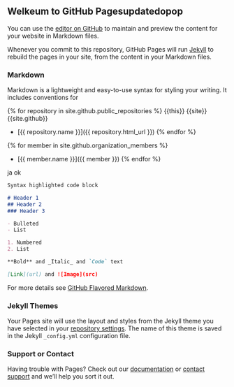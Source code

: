 ## Welkeum to GitHub Pagesupdatedopop

You can use the [editor on GitHub](https://github.com/oilsjt/oilsjt.github.io/edit/master/README.md) to maintain and preview the content for your website in Markdown files.

Whenever you commit to this repository, GitHub Pages will run [Jekyll](https://jekyllrb.com/) to rebuild the pages in your site, from the content in your Markdown files.

### Markdown

Markdown is a lightweight and easy-to-use syntax for styling your writing. It includes conventions for

{% for repository in site.github.public_repositories %} 
 {{this}}
 {{site}}
 {{site.github}}
  * [{{ repository.name }}]({{ repository.html_url }})
{% endfor %}

{% for member in site.github.organization_members %}
  * [{{ member.name }}]({{ member }})
{% endfor %}

ja
ok


```markdown
Syntax highlighted code block

# Header 1
## Header 2
### Header 3

- Bulleted
- List

1. Numbered
2. List

**Bold** and _Italic_ and `Code` text

[Link](url) and ![Image](src)
```

For more details see [GitHub Flavored Markdown](https://guides.github.com/features/mastering-markdown/).

### Jekyll Themes

Your Pages site will use the layout and styles from the Jekyll theme you have selected in your [repository settings](https://github.com/oilsjt/oilsjt.github.io/settings). The name of this theme is saved in the Jekyll `_config.yml` configuration file.

### Support or Contact

Having trouble with Pages? Check out our [documentation](https://help.github.com/categories/github-pages-basics/) or [contact support](https://github.com/contact) and we’ll help you sort it out.
